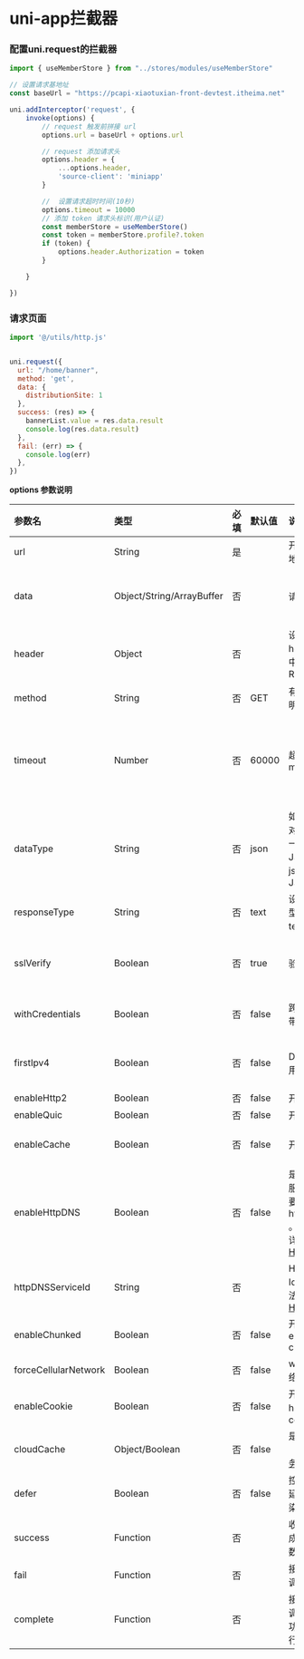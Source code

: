 # uni-app拦截器







### 配置uni.request的拦截器

```js
import { useMemberStore } from "../stores/modules/useMemberStore"

// 设置请求基地址
const baseUrl = "https://pcapi-xiaotuxian-front-devtest.itheima.net"

uni.addInterceptor('request', {
    invoke(options) {
        // request 触发前拼接 url 
        options.url = baseUrl + options.url

        // request 添加请求头
        options.header = {
            ...options.header,
            'source-client': 'miniapp'
        }

        //  设置请求超时时间(10秒)
        options.timeout = 10000
        // 添加 token 请求头标识(用户认证)
        const memberStore = useMemberStore()
        const token = memberStore.profile?.token
        if (token) {
            options.header.Authorization = token
        }

    }

})
```



### 请求页面

```js
import '@/utils/http.js'


uni.request({
  url: "/home/banner",
  method: 'get',
  data: {
    distributionSite: 1
  },
  success: (res) => {
    bannerList.value = res.data.result
    console.log(res.data.result)
  },
  fail: (err) => {
    console.log(err)
  },
})
```









**options 参数说明**

| 参数名               | 类型                      | 必填 | 默认值 | 说明                                                         | 平台差异说明                                                 |
| :------------------- | :------------------------ | :--- | :----- | :----------------------------------------------------------- | :----------------------------------------------------------- |
| url                  | String                    | 是   |        | 开发者服务器接口地址                                         |                                                              |
| data                 | Object/String/ArrayBuffer | 否   |        | 请求的参数                                                   | App 3.3.7 以下不支持 ArrayBuffer 类型                        |
| header               | Object                    | 否   |        | 设置请求的 header，header 中不能设置 Referer                 | App、H5端会自动带上cookie，且H5端不可手动修改                |
| method               | String                    | 否   | GET    | 有效值详见下方说明                                           |                                                              |
| timeout              | Number                    | 否   | 60000  | 超时时间，单位 ms                                            | H5(HBuilderX 2.9.9+)、APP(HBuilderX 2.9.9+)、微信小程序（2.10.0）、支付宝小程序 |
| dataType             | String                    | 否   | json   | 如果设为 json，会对返回的数据进行一次 JSON.parse，非 json 不会进行 JSON.parse |                                                              |
| responseType         | String                    | 否   | text   | 设置响应的数据类型。合法值：text、arraybuffer                | 支付宝小程序不支持                                           |
| sslVerify            | Boolean                   | 否   | true   | 验证 ssl 证书                                                | 仅App安卓端支持（HBuilderX 2.3.3+），不支持离线打包          |
| withCredentials      | Boolean                   | 否   | false  | 跨域请求时是否携带凭证（cookies）                            | 仅H5支持（HBuilderX 2.6.15+）                                |
| firstIpv4            | Boolean                   | 否   | false  | DNS解析时优先使用ipv4                                        | 仅 App-Android 支持 (HBuilderX 2.8.0+)                       |
| enableHttp2          | Boolean                   | 否   | false  | 开启 http2                                                   | 微信小程序                                                   |
| enableQuic           | Boolean                   | 否   | false  | 开启 quic                                                    | 微信小程序                                                   |
| enableCache          | Boolean                   | 否   | false  | 开启 cache                                                   | 微信小程序、抖音小程序 2.31.0+                               |
| enableHttpDNS        | Boolean                   | 否   | false  | 是否开启 HttpDNS 服务。如开启，需要同时填入 httpDNSServiceId 。 HttpDNS 用法详见 [移动解析HttpDNS](https://developers.weixin.qq.com/miniprogram/dev/framework/ability/HTTPDNS.html) | 微信小程序                                                   |
| httpDNSServiceId     | String                    | 否   |        | HttpDNS 服务商 Id。 HttpDNS 用法详见 [移动解析HttpDNS](https://developers.weixin.qq.com/miniprogram/dev/framework/ability/HTTPDNS.html) | 微信小程序                                                   |
| enableChunked        | Boolean                   | 否   | false  | 开启 transfer-encoding chunked                               | 微信小程序                                                   |
| forceCellularNetwork | Boolean                   | 否   | false  | wifi下使用移动网络发送请求                                   | 微信小程序                                                   |
| enableCookie         | Boolean                   | 否   | false  | 开启后可在headers中编辑cookie                                | 支付宝小程序 10.2.33+                                        |
| cloudCache           | Object/Boolean            | 否   | false  | 是否开启云加速（详见[云加速服务](https://smartprogram.baidu.com/docs/develop/extended/component-codeless/cloud-speed/introduction/)） | 百度小程序 3.310.11+                                         |
| defer                | Boolean                   | 否   | false  | 控制当前请求是否延时至首屏内容渲染后发送                     | 百度小程序 3.310.11+                                         |
| success              | Function                  | 否   |        | 收到开发者服务器成功返回的回调函数                           |                                                              |
| fail                 | Function                  | 否   |        | 接口调用失败的回调函数                                       |                                                              |
| complete             | Function                  | 否   |        | 接口调用结束的回调函数（调用成功、失败都会执行）             |                                                              |